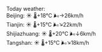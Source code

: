 Today weather:  
Beijing: ☀️   🌡️+18°C 🌬️→26km/h  
Tianjin: ☀️   🌡️+15°C 🌬️↘22km/h  
Shijiazhuang: ☀️   🌡️+20°C 🌬️↓6km/h  
Tangshan: ☀️   🌡️+15°C 🌬️↘18km/h  
